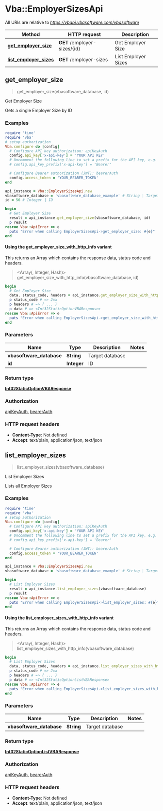 # Vba::EmployerSizesApi

All URIs are relative to *https://vbapi.vbasoftware.com/vbasoftware*

| Method | HTTP request | Description |
| ------ | ------------ | ----------- |
| [**get_employer_size**](EmployerSizesApi.md#get_employer_size) | **GET** /employer-sizes/{id} | Get Employer Size |
| [**list_employer_sizes**](EmployerSizesApi.md#list_employer_sizes) | **GET** /employer-sizes | List Employer Sizes |


## get_employer_size

> <Int32StaticOptionVBAResponse> get_employer_size(vbasoftware_database, id)

Get Employer Size

Gets a single Employer Size by ID

### Examples

```ruby
require 'time'
require 'vba'
# setup authorization
Vba.configure do |config|
  # Configure API key authorization: apiKeyAuth
  config.api_key['x-api-key'] = 'YOUR API KEY'
  # Uncomment the following line to set a prefix for the API key, e.g. 'Bearer' (defaults to nil)
  # config.api_key_prefix['x-api-key'] = 'Bearer'

  # Configure Bearer authorization (JWT): bearerAuth
  config.access_token = 'YOUR_BEARER_TOKEN'
end

api_instance = Vba::EmployerSizesApi.new
vbasoftware_database = 'vbasoftware_database_example' # String | Target database
id = 56 # Integer | ID

begin
  # Get Employer Size
  result = api_instance.get_employer_size(vbasoftware_database, id)
  p result
rescue Vba::ApiError => e
  puts "Error when calling EmployerSizesApi->get_employer_size: #{e}"
end
```

#### Using the get_employer_size_with_http_info variant

This returns an Array which contains the response data, status code and headers.

> <Array(<Int32StaticOptionVBAResponse>, Integer, Hash)> get_employer_size_with_http_info(vbasoftware_database, id)

```ruby
begin
  # Get Employer Size
  data, status_code, headers = api_instance.get_employer_size_with_http_info(vbasoftware_database, id)
  p status_code # => 2xx
  p headers # => { ... }
  p data # => <Int32StaticOptionVBAResponse>
rescue Vba::ApiError => e
  puts "Error when calling EmployerSizesApi->get_employer_size_with_http_info: #{e}"
end
```

### Parameters

| Name | Type | Description | Notes |
| ---- | ---- | ----------- | ----- |
| **vbasoftware_database** | **String** | Target database |  |
| **id** | **Integer** | ID |  |

### Return type

[**Int32StaticOptionVBAResponse**](Int32StaticOptionVBAResponse.md)

### Authorization

[apiKeyAuth](../README.md#apiKeyAuth), [bearerAuth](../README.md#bearerAuth)

### HTTP request headers

- **Content-Type**: Not defined
- **Accept**: text/plain, application/json, text/json


## list_employer_sizes

> <Int32StaticOptionListVBAResponse> list_employer_sizes(vbasoftware_database)

List Employer Sizes

Lists all Employer Sizes

### Examples

```ruby
require 'time'
require 'vba'
# setup authorization
Vba.configure do |config|
  # Configure API key authorization: apiKeyAuth
  config.api_key['x-api-key'] = 'YOUR API KEY'
  # Uncomment the following line to set a prefix for the API key, e.g. 'Bearer' (defaults to nil)
  # config.api_key_prefix['x-api-key'] = 'Bearer'

  # Configure Bearer authorization (JWT): bearerAuth
  config.access_token = 'YOUR_BEARER_TOKEN'
end

api_instance = Vba::EmployerSizesApi.new
vbasoftware_database = 'vbasoftware_database_example' # String | Target database

begin
  # List Employer Sizes
  result = api_instance.list_employer_sizes(vbasoftware_database)
  p result
rescue Vba::ApiError => e
  puts "Error when calling EmployerSizesApi->list_employer_sizes: #{e}"
end
```

#### Using the list_employer_sizes_with_http_info variant

This returns an Array which contains the response data, status code and headers.

> <Array(<Int32StaticOptionListVBAResponse>, Integer, Hash)> list_employer_sizes_with_http_info(vbasoftware_database)

```ruby
begin
  # List Employer Sizes
  data, status_code, headers = api_instance.list_employer_sizes_with_http_info(vbasoftware_database)
  p status_code # => 2xx
  p headers # => { ... }
  p data # => <Int32StaticOptionListVBAResponse>
rescue Vba::ApiError => e
  puts "Error when calling EmployerSizesApi->list_employer_sizes_with_http_info: #{e}"
end
```

### Parameters

| Name | Type | Description | Notes |
| ---- | ---- | ----------- | ----- |
| **vbasoftware_database** | **String** | Target database |  |

### Return type

[**Int32StaticOptionListVBAResponse**](Int32StaticOptionListVBAResponse.md)

### Authorization

[apiKeyAuth](../README.md#apiKeyAuth), [bearerAuth](../README.md#bearerAuth)

### HTTP request headers

- **Content-Type**: Not defined
- **Accept**: text/plain, application/json, text/json

